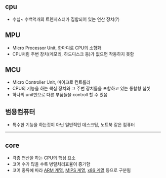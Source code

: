 ## cpu
* 수십~ 수백억개의 트렌지스터가 집합되어 있는 연산 장치(?)

## MPU
* Micro Processor Unit, 한마디로 CPU의 소형화
* CPU처럼 주변 장치(메모리, 하드디스크 등)가 없으면 작동하지 못함


## MCU
* Micro Controller Unit, 마이크로 컨트롤러
* CPU의 기능을 하는 핵심 장치와 그 주변 장치들을 포함하고 있는 통합형 칩셋
* 하나의 unit만으로 다른 부품들을 controll 할 수 있음


## 범용컴퓨터
* 특수한 기능을 하는것이 아닌 일반적인 데스크탑, 노트북 같은 컴퓨터

--------------------------------------------------------------
## core
* 각종 연산을 하는 CPU의 핵심 요소
* 코어 수가 많을 수록 병렬처리효율이 증가함
* 코어 종류에 따라 [ARM 계열](https://), [MIPS 계열](https://), [x86 계열](https://) 등으로 구분됨

[](https://user-images.githubusercontent.com/65693240/149354656-90af6b4c-f10d-4773-813d-67172962f3c6.jpg)

